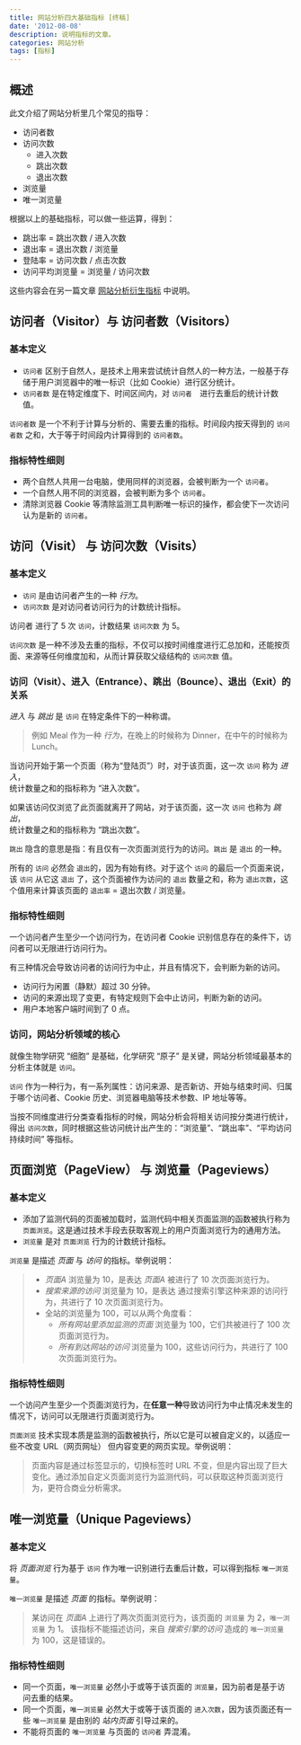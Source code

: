 ```yaml
---
title: 网站分析四大基础指标 [终稿]
date: '2012-08-08'
description: 说明指标的文章。
categories: 网站分析
tags: [指标]
---
```


## 概述

此文介绍了网站分析里几个常见的指导：

* 访问者数
* 访问次数
	* 进入次数
	* 跳出次数
	* 退出次数
* 浏览量
* 唯一浏览量

根据以上的基础指标，可以做一些运算，得到：

* 跳出率 = 跳出次数 / 进入次数
* 退出率 = 退出次数 / 浏览量
* 登陆率 = 访问次数 / 点击次数
* 访问平均浏览量 = 浏览量 / 访问次数

这些内容会在另一篇文章 [网站分析衍生指标](/2012/web-analytics-metrics-adhoc) 中说明。


## 访问者（Visitor）与 访问者数（Visitors） 

### 基本定义

* `访问者` 区别于自然人，是技术上用来尝试统计自然人的一种方法，一般基于存储于用户浏览器中的唯一标识（比如 Cookie）进行区分统计。
* `访问者数` 是在特定维度下、时间区间内，对 `访问者`　进行去重后的统计计数值。

`访问者数` 是一个不利于计算与分析的、需要去重的指标。时间段内按天得到的 `访问者数` 之和，大于等于时间段内计算得到的 `访问者数`。

### 指标特性细则

* 两个自然人共用一台电脑，使用同样的浏览器，会被判断为一个 `访问者`。
* 一个自然人用不同的浏览器，会被判断为多个 `访问者`。
* 清除浏览器 Cookie 等清除监测工具判断唯一标识的操作，都会使下一次访问认为是新的 `访问者`。

## 访问（Visit） 与 访问次数（Visits）

### 基本定义

* `访问` 是由访问者产生的一种 *行为*。
* `访问次数` 是对访问者访问行为的计数统计指标。

访问者 进行了 5 次 `访问`，计数结果 `访问次数` 为 5。

`访问次数` 是一种不涉及去重的指标，不仅可以按时间维度进行汇总加和，还能按页面、来源等任何维度加和，从而计算获取父级结构的 `访问次数` 值。

### 访问（Visit）、进入（Entrance）、跳出（Bounce）、退出（Exit）的关系

*进入* 与 *跳出* 是 `访问` 在特定条件下的一种称谓。

> 例如 Meal 作为一种 *行为*，在晚上的时候称为 Dinner，在中午的时候称为 Lunch。

当访问开始于第一个页面（称为“登陆页”）时，对于该页面，这一次 `访问` 称为 *进入*，  
统计数量之和的指标称为 “进入次数”。

如果该访问仅浏览了此页面就离开了网站，对于该页面，这一次 `访问` 也称为 *跳出*，  
统计数量之和的指标称为 “跳出次数”。

`跳出` 隐含的意思是指：有且仅有一次页面浏览行为的访问。`跳出` 是 `退出` 的一种。

所有的 `访问` 必然会 `退出`的，因为有始有终。对于这个 `访问` 的最后一个页面来说，该 `访问` 从它这 `退出` 了，这个页面被作为访问的 `退出` 数量之和，称为 `退出次数`，这个值用来计算该页面的 `退出率` = 退出次数 / 浏览量。

### 指标特性细则

一个访问者产生至少一个访问行为，在访问者 Cookie 识别信息存在的条件下，访问者可以无限进行访问行为。

有三种情况会导致访问者的访问行为中止，并且有情况下，会判断为新的访问。

* 访问行为闲置（静默）超过 30 分钟。
* 访问的来源出现了变更，有特定规则下会中止访问，判断为新的访问。
* 用户本地客户端时间到了 0 点。

### 访问，网站分析领域的核心

就像生物学研究 “细胞” 是基础，化学研究 “原子” 是关键，网站分析领域最基本的分析主体就是 `访问`。

`访问` 作为一种行为，有一系列属性：访问来源、是否新访、开始与结束时间、归属于哪个访问者、Cookie 历史、浏览器电脑等技术参数、IP 地址等等。

当按不同维度进行分类查看指标的时候，网站分析会将相关访问按分类进行统计，得出 `访问次数`，同时根据这些访问统计出产生的：“浏览量”、“跳出率”、“平均访问持续时间” 等指标。

## 页面浏览（PageView） 与 浏览量（Pageviews）

### 基本定义

* 添加了监测代码的页面被加载时，监测代码中相关页面监测的函数被执行称为 `页面浏览`。这是通过技术手段去获取客观上的用户页面浏览行为的通用方法。
* `浏览量` 是对 `页面浏览` 行为的计数统计指标。

`浏览量` 是描述 *页面* 与 *访问* 的指标。举例说明：

> * *页面A* 浏览量为 10，是表达 *页面A* 被进行了 10 次页面浏览行为。
> * *搜索来源的访问* 浏览量为 10，是表达 通过搜索引擎这种来源的访问行为，共进行了 10 次页面浏览行为。
> * 全站的浏览量为 100，可以从两个角度看：
> 	* *所有网站里添加监测的页面* 浏览量为 100，它们共被进行了 100 次页面浏览行为。
> 	* *所有到达网站的访问* 浏览量为 100，这些访问行为，共进行了 100 次页面浏览行为。

### 指标特性细则

一个访问产生至少一个页面浏览行为，在**任意一种**导致访问行为中止情况未发生的情况下，访问可以无限进行页面浏览行为。

`页面浏览` 技术实现本质是监测的函数被执行，所以它是可以被自定义的，以适应一些不改变 URL（网页网址） 但内容变更的网页实现。举例说明：

> 页面内容是通过标签显示的，切换标签时 URL 不变，但是内容出现了巨大变化。通过添加自定义页面浏览行为监测代码，可以获取这种页面浏览行为，更符合商业分析需求。

## 唯一浏览量（Unique Pageviews）

### 基本定义

将 *页面浏览* 行为基于 `访问` 作为唯一识别进行去重后计数，可以得到指标 `唯一浏览量`。

`唯一浏览量` 是描述 *页面* 的指标。举例说明：

> 某访问在 *页面A* 上进行了两次页面浏览行为，该页面的 `浏览量` 为 2，`唯一浏览量` 为 1。
> 该指标不能描述访问，来自 *搜索引擎的访问* 造成的 `唯一浏览量` 为 100，这是错误的。

### 指标特性细则

* 同一个页面，`唯一浏览量` 必然小于或等于该页面的 `浏览量`，因为前者是基于访问去重的结果。
* 同一个页面，`唯一浏览量` 必然大于或等于该页面的 `进入次数`，因为该页面还有一些 `唯一浏览量` 是由别的 *站内页面* 引导过来的。
* 不能将页面的 `唯一浏览量` 与页面的 `访问者` 弄混淆。